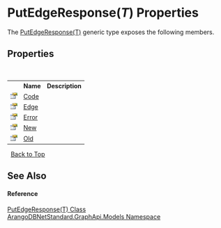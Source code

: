 # PutEdgeResponse(*T*) Properties
 

The <a href="d889f809-5bfd-dabd-eaeb-f7fa668275d2">PutEdgeResponse(T)</a> generic type exposes the following members.


## Properties
&nbsp;<table><tr><th></th><th>Name</th><th>Description</th></tr><tr><td>![Public property](media/pubproperty.gif "Public property")</td><td><a href="8a4ebe93-e323-ecd7-edf8-6f63a33deb6f">Code</a></td><td /></tr><tr><td>![Public property](media/pubproperty.gif "Public property")</td><td><a href="1e00ccb0-6ecd-3a34-13c1-1a7c939dbc56">Edge</a></td><td /></tr><tr><td>![Public property](media/pubproperty.gif "Public property")</td><td><a href="ef816623-e525-ebe2-ac2c-0782cf2c19be">Error</a></td><td /></tr><tr><td>![Public property](media/pubproperty.gif "Public property")</td><td><a href="542b4773-8365-8143-a845-d100eae5a09f">New</a></td><td /></tr><tr><td>![Public property](media/pubproperty.gif "Public property")</td><td><a href="4b5867a6-02b7-7831-4db0-17ba832ed195">Old</a></td><td /></tr></table>&nbsp;
<a href="#putedgeresponse(*t*)-properties">Back to Top</a>

## See Also


#### Reference
<a href="d889f809-5bfd-dabd-eaeb-f7fa668275d2">PutEdgeResponse(T) Class</a><br /><a href="6fb2338d-d8f7-f9c1-2056-1702fe9bf954">ArangoDBNetStandard.GraphApi.Models Namespace</a><br />